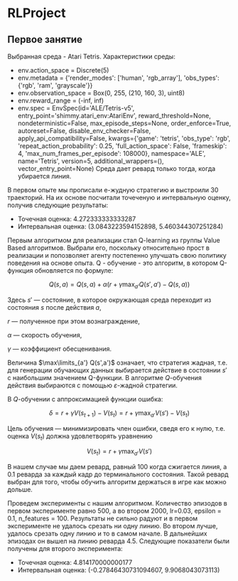 # RLProject

## Первое занятие
Выбранная среда - Atari Tetris.
Характеристики среды:
- env.action_space = Discrete(5)
- env.metadata = {'render_modes': ['human', 'rgb_array'], 'obs_types': {'rgb', 'ram', 'grayscale'}}
- env.observation_space = Box(0, 255, (210, 160, 3), uint8)
- env.reward_range = (-inf, inf)
- env.spec = EnvSpec(id='ALE/Tetris-v5', entry_point='shimmy.atari_env:AtariEnv', reward_threshold=None, nondeterministic=False, max_episode_steps=None, order_enforce=True, autoreset=False, disable_env_checker=False, apply_api_compatibility=False, kwargs={'game': 'tetris', 'obs_type': 'rgb', 'repeat_action_probability': 0.25, 'full_action_space': False, 'frameskip': 4, 'max_num_frames_per_episode': 108000}, namespace='ALE', name='Tetris', version=5, additional_wrappers=(), vector_entry_point=None)
Среда дает ревард только тогда, когда убирается линия.

В первом опыте мы прописали e-жудную стратегию и выстроили 30 траекторий. На их основе посчитали точеченую и интервальную оценку, получив следующие результаты:
- Точечная оценка: 4.272333333333287
- Интервальная оценка: (3.0843223594152898, 5.460344307251284)

Первым алгоритмом для реализации стал Q-learning из группы Value Based алгоритмов. Выбрали его, поскольку относительно прост в реализации и попозволяет агенту постепенно улучшать свою политику поведения на основе опыта. 
Q - обучение - это алгоритм, в котором Q-функция обновляется по формуле:

$$
Q(s,a)=Q(s,a)+\alpha(r+\gamma\max_{a'}Q(s',a')-Q(s,a))
$$

Здесь $s'$ — состояние, в которое окружающая среда переходит из состояния $s$ после действия $a$,

$r$ — полученное при этом вознаграждение,

$\alpha$ — скорость обучения,

$\gamma$ — коэффициент обесценивания.

Величина $\max\limits_{a'} Q(s',a')$ означает, что стратегия жадная, т.е. для генерации обучающих данных выбирается действие в состоянии $s'$ с наибольшим значением Q-функции. В алгоритме $Q$-обучения действия выбираются с помощью $\varepsilon$-жадной стратегии.

В $Q$-обучении с аппроксимацией функции ошибка:

$$
\delta = r+\gamma V(s_{t+1})-V(s_t)=r+\gamma\max_{a'}V(s')-V(s_t)
$$

Цель обучения — минимизировать член ошибки, сведя его к нулю, т.е. оценка $V(s_t)$ должна удовлетворять уравнению

$$
V(s_t)=r+\gamma\max_{a'}V(s')
$$

В нашем случае мы даем ревард, равный 100 когда сжигается линия, а 0.1 реварда за каждый кадр до терминального состояния. Такой ревард выбран для того, чтобы обучить алгоритм держаться в игре как можно дольше.

Проведем эксперименты с нашим алгоритмом. Количество эпизодов в первом эксперименте равно 500, а во втором 2000, lr=0.03, epsilon = 0.1, n_features = 100.
Результаты не сильно радуют и в первом эксперименте не удалось срезать ни одну линию.
Во втором лучше, удалось срезать одну линию и то в самом начале. В дальнейших эпизодах он вышел на линию реварда 4.5. Следующие показатели были получены для второго эксперимента:
- Точечная оценка: 4.814170000000177
- Интервальная оценка: (-0.27846430731094607, 9.9068043073113)